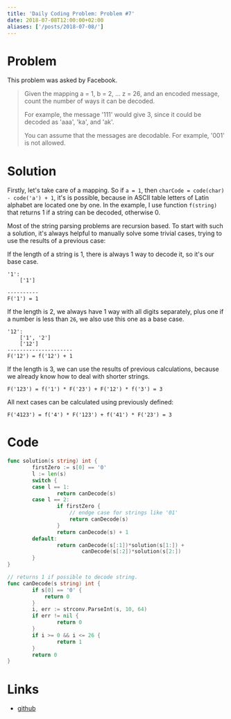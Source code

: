 ```yaml
---
title: 'Daily Coding Problem: Problem #7'
date: 2018-07-08T12:00:00+02:00
aliases: ['/posts/2018-07-08/']
---
```


# Problem

This problem was asked by Facebook.

> Given the mapping a = 1, b = 2, ... z = 26, and an encoded message, count the number of ways it can be decoded.
>
> For example, the message '111' would give 3, since it could be decoded as 'aaa', 'ka', and 'ak'.
>
> You can assume that the messages are decodable. For example, '001' is not allowed.

# Solution

Firstly, let's take care of a mapping. So if `a = 1`, then `charCode = code(char) - code('a') + 1`,
it's is possible, because in ASCII table letters of Latin alphabet are located one by one.
In the example, I use function `f(string)` that returns 1 if a string can be decoded, otherwise 0.

Most of the string parsing problems are recursion based. To start with such a solution,
it's always helpful to manually solve some trivial cases, trying to use
the results of a previous case:

If the length of a string is 1, there is always 1 way to decode it, so it's our base case.

```
'1':
    ['1']

----------
F('1') = 1
```

If the length is 2, we always have 1 way with all digits separately, plus one if a number is less than `26`,
we also use this one as a base case.

```
'12':
    ['1', '2']
    ['12']
---------------------
F('12') = f('12') + 1
```

If the length is 3, we can use the results of previous calculations, because we already know how to
deal with shorter strings.

```
F('123') = f('1') * F('23') + F('12') * f('3') = 3
```

All next cases can be calculated using previously defined:

```
F('4123') = f('4') * F('123') + f('41') * F('23') = 3
```

# Code

```go
func solution(s string) int {
        firstZero := s[0] == '0'
        l := len(s)
        switch {
        case l == 1:
                return canDecode(s)
        case l == 2:
                if firstZero {
                    // endge case for strings like '01'
                    return canDecode(s)
                }
                return canDecode(s) + 1
        default:
                return canDecode(s[:1])*solution(s[1:]) +
                        canDecode(s[:2])*solution(s[2:])
        }
}

// returns 1 if possible to decode string.
func canDecode(s string) int {
        if s[0] == '0' {
            return 0
        }
        i, err := strconv.ParseInt(s, 10, 64)
        if err != nil {
                return 0
        }
        if i >= 0 && i <= 26 {
                return 1
        }
        return 0
}
```

# Links

- [github](https://github.com/ngalayko/dcp/tree/master/problems/2018-07-08)
